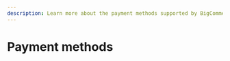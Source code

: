 ```yaml
---
description: Learn more about the payment methods supported by BigCommerce using Drop-in.
---
```


# Payment methods

